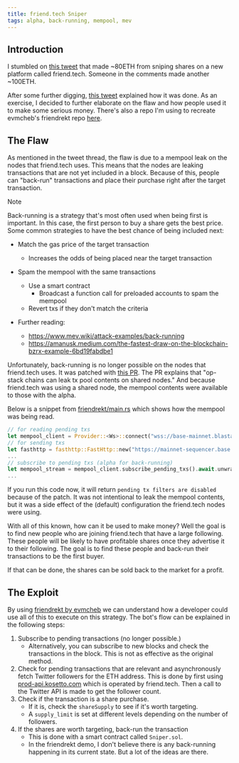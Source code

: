 ```yaml
---
title: friend.tech Sniper
tags: alpha, back-running, mempool, mev
---
```


## Introduction

I stumbled on [this tweet](https://twitter.com/BadPie1/status/1693684478638440525?s=20) that made ~80ETH from sniping shares on a new platform called friend.tech. Someone in the comments made another ~100ETH.

After some further digging, [this tweet](https://twitter.com/evmcheb/status/1694614245516955709?s=20) explained how it was done. As an exercise, I decided to further elaborate on the flaw and how people used it to make some serious money. There's also a repo I'm using to recreate evmcheb's friendrekt repo [here](https://github.com/buidlcat/friendrekt).

## The Flaw

As mentioned in the tweet thread, the flaw is due to a mempool leak on the nodes that friend.tech uses. This means that the nodes are leaking transactions that are not yet included in a block. Because of this, people can "back-run" transactions and place their purchase right after the target transaction.

>[!note]
>Back-running is a strategy that's most often used when being first is important. In this case, the first person to buy a share gets the best price. Some common strategies to have the best chance of being included next:
>
>- Match the gas price of the target transaction
>    - Increases the odds of being placed near the target transaction
>- Spam the mempool with the same transactions
>    - Use a smart contract
>        - Broadcast a function call for preloaded accounts to spam the mempool
>    - Revert txs if they don't match the criteria
>
>- Further reading:
>    - https://www.mev.wiki/attack-examples/back-running
>    - https://amanusk.medium.com/the-fastest-draw-on-the-blockchain-bzrx-example-6bd19fabdbe1

Unfortunately, back-running is no longer possible on the nodes that friend.tech uses. It was patched with [this PR](https://github.com/ethereum-optimism/op-geth/pull/118). The PR explains that "op-stack chains can leak tx pool contents on shared nodes." And because friend.tech was using a shared node, the mempool contents were available to those with the alpha.

Below is a snippet from [friendrekt/main.rs](https://github.com/evmcheb/friendrekt/blob/0a0045152a057dfb59d8fd211a1631ceec5bb6e7/friendrekt-rs/src/main.rs#L255) which shows how the mempool was being read.

```rust title="friendrekt-rs/main.rs"
// for reading pending txs
let mempool_client = Provider::<Ws>::connect("wss://base-mainnet.blastapi.io/{PROJECT_ID}").await?;
// for sending txs
let fasthttp = fasthttp::FastHttp::new("https://mainnet-sequencer.base.org/".to_string());
...
// subscribe to pending txs (alpha for back-running)
let mempool_stream = mempool_client.subscribe_pending_txs().await.unwrap();
...
```

If you run this code now, it will return `pending tx filters are disabled` because of the patch. It was not intentional to leak the mempool contents, but it was a side effect of the (default) configuration the friend.tech nodes were using.

With all of this known, how can it be used to make money? Well the goal is to find new people who are joining friend.tech that have a large following. These people will be likely to have profitable shares once they advertise it to their following. The goal is to find these people and back-run their transactions to be the first buyer.

If that can be done, the shares can be sold back to the market for a profit.

## The Exploit

By using [friendrekt by evmcheb](https://github.com/evmcheb/friendrekt) we can understand how a developer could use all of this to execute on this strategy. The bot's flow can be explained in the following steps:

1. Subscribe to pending transactions (no longer possible.)
    - Alternatively, you can subscribe to new blocks and check the transactions in the block. This is not as effective as the original method.
2. Check for pending transactions that are relevant and asynchronously fetch Twitter followers for the ETH address. This is done by first using [prod-api.kosetto.com](https://prod-api.kosetto.com/users/0xa9c8e1bb3b13264410da8923cfe48e795d1f1d60) which is operated by friend.tech. Then a call to the Twitter API is made to get the follower count.
3. Check if the transaction is a share purchase.
    - If it is, check the `shareSupply` to see if it's worth targeting.
    - A `supply_limit` is set at different levels depending on the number of followers.
4. If the shares are worth targeting, back-run the transaction
    - This is done with a smart contract called `Sniper.sol`.
    - In the friendrekt demo, I don't believe there is any back-running happening in its current state. But a lot of the ideas are there.